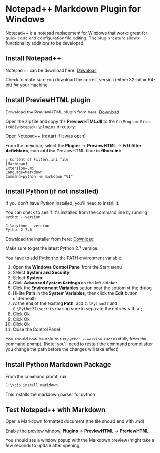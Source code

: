 # Notepad++ Markdown Plugin for Windows

Notepad++ is a notepad replacement for Windows that works great for quick code and configuration file editing.  The plugin feature allows functionality additions to be developed.  


## Install Notepad++

Notepad++ can be download here: [Download](https://notepad-plus-plus.org/download/)

Check to make sure you download the correct version (either 32-bit or 64-bit) for your machine.

## Install PreviewHTML plugin

Download the PreviewHTML plugin from here: [Download](http://chiselapp.com/user/vor0nwe/repository/npp_preview/home)

Open the zip file and copy the **PreviewHTML.dll** to the `C:\Program Files (x86)\Notepad++\plugins` directory.

Open Notepad++ (restart if it was open)

From the menubar, select the **Plugins** -> **PreviewHTML** -> **Edit filter definitions**, then add the PreviewHTML filter to **filters.ini**:

```
; Content of Filters.ini file
[Markdown]
Extension=.md
Language=Markdown
Command=python -m markdown "%1"
```

## Install Python (if not installed)

If you don't have Python installed, you'll need to install it.

You can check to see if it's installed from the command line by running `python --version`

```
C:\>python --versionPython 2.7.6
```

Download the installer from here: [Download](https://www.python.org/downloads/windows/)

Make sure to get the latest Python 2.7 version.

You have to add Python to the PATH environment variable.

1. Open the **Windows Control Panel** from the Start menu
2. Select **System and Security**
3. Select **System**
4. Click **Advanced System Settings** on the left sidebar
5. Click the **Environment Variables** button near the bottom of the dialog
6. Hi-lite **Path** in the **System Variables**, then click the **Edit** button underneath
7. At the end of the existing **Path**, add `C:\Python27` and `C:\Python27\scripts` making sure to separate the entries with a `;`
8. Click Ok
9. Click Ok
10. Click Ok
11. Close the Control Panel

You should now be able to run `python --version` successfully from the command prompt.  (Note: you'll need to restart the command prompt after you change the path before the changes will take effect)

## Install Python Markdown Package

From the command promt, run 

```
C:\>pip install markdown
```

This installs the markdown parser for python

## Test Notepad++ with Markdown

Open a Markdown formatted document (the file should end with .md)

Enable the preview window, **Plugins** -> **PreviewHTML** -> **PreviewHTML**

You should see a window popup with the Markdown preview (might take a few seconds to update after opening)


